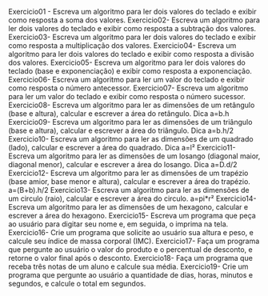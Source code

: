 Exercicio01 - Escreva um algoritmo para ler dois valores do teclado e exibir como resposta a soma dos valores.
Exercicio02- Escreva um algoritmo para ler dois valores do teclado e exibir como resposta a subtração dos valores.
Exercicio03- Escreva um algoritmo para ler dois valores do teclado e exibir como resposta a multiplicação dos valores.
Exercicio04- Escreva um algoritmo para ler dois valores do teclado e exibir como resposta a divisão dos valores.
Exercicio05- Escreva um algoritmo para ler dois valores do teclado (base e exponenciação) e exibir como resposta a exponenciação.
Exercicio06- Escreva um algoritmo para ler um valor do teclado e exibir como resposta o número antecessor.
Exercicio07- Escreva um algoritmo para ler um valor do teclado e exibir como resposta o número sucessor.
Exercicio08- Escreva um algoritmo para ler as dimensões de um retângulo (base e altura), calcular e escrever a área do retângulo. Dica a=b.h
Exercicio09- Escreva um algoritmo para ler as dimensões de um triângulo (base e altura), calcular e escrever a área do triângulo. Dica a=b.h/2
Exercicio10- Escreva um algoritmo para ler as dimensões de um quadrado (lado), calcular e escrever a área do quadrado. Dica a=l²
Exercicio11- Escreva um algoritmo para ler as dimensões de um losango (diagonal maior, diagonal menor), calcular e escrever a área do losango. Dica a=D.d/2
Exercicio12- Escreva um algoritmo para ler as dimensões de um trapézio (base amior, base menor e altura), calcular e escrever a área do trapézio. a=(B+b).h/2
Exercicio13- Escreva um algoritmo para ler as dimensões de um circulo (raio), calcular e escrever a área do circulo. a=pi*r²
Exercicio14- Escreva um algoritmo para ler as dimensões de um hexagono, calcular e escrever a área do hexagono.
Exercicio15- Escreva um programa que peça ao usuário para digitar seu nome e, em seguida, o imprima na tela.
Exercicio16- Crie um programa que solicite ao usuário sua altura e peso, e calcule seu índice de massa corporal (IMC).
Exercicio17- Faça um programa que pergunte ao usuário o valor do produto e o percentual de desconto, e retorne o valor final após o desconto.
Exercicio18- Faça um programa que receba três notas de um aluno e calcule sua média.
Exercicio19- Crie um programa que pergunte ao usuário a quantidade de dias, horas, minutos e segundos, e calcule o total em segundos.

